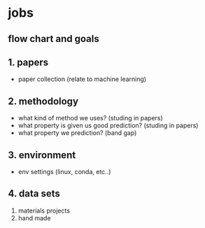 # jobs

## flow chart and goals

## 1. papers
  - paper collection (relate to machine learning)

## 2. methodology
  - what kind of method we uses? (studing in papers)
  - what property is given us good prediction? (studing in papers)
  - what property we prediction? (band gap)

## 3. environment
  - env settings (linux, conda, etc..)

## 4. data sets
  1. materials projects
  2. hand made



